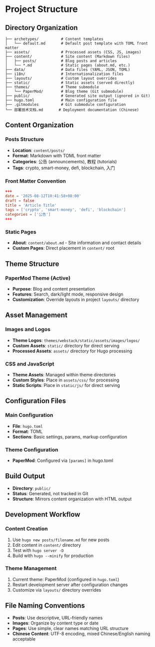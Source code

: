 # Project Structure

## Directory Organization

```
├── archetypes/          # Content templates
│   └── default.md       # Default post template with TOML front matter
├── assets/              # Processed assets (CSS, JS, images)
├── content/             # Site content (Markdown files)
│   ├── posts/           # Blog posts and articles
│   └── *.md             # Static pages (about.md, etc.)
├── data/                # Data files (YAML, JSON, TOML)
├── i18n/                # Internationalization files
├── layouts/             # Custom layout overrides
├── static/              # Static assets (served directly)
├── themes/              # Theme submodule
│   └── PaperMod/        # Blog theme (Git submodule)
├── public/              # Generated site output (ignored in Git)
├── hugo.toml            # Main configuration file
├── .gitmodules          # Git submodule configuration
└── 部署技术文档.md       # Deployment documentation (Chinese)
```

## Content Organization

### Posts Structure
- **Location**: `content/posts/`
- **Format**: Markdown with TOML front matter
- **Categories**: 公告 (announcements), 教程 (tutorials)
- **Tags**: crypto, smart-money, defi, blockchain, 入门

### Front Matter Convention
```toml
+++
date = '2025-08-12T10:41:58+08:00'
draft = false
title = 'Article Title'
tags = ['crypto', 'smart-money', 'defi', 'blockchain']
categories = ['公告']
+++
```

### Static Pages
- **About**: `content/about.md` - Site information and contact details
- **Custom Pages**: Direct placement in `content/` root

## Theme Structure

### PaperMod Theme (Active)
- **Purpose**: Blog and content presentation
- **Features**: Search, dark/light mode, responsive design
- **Customization**: Override layouts in project `layouts/` directory

## Asset Management

### Images and Logos
- **Theme Logos**: `themes/webstack/static/assets/images/logos/`
- **Custom Assets**: `static/` directory for direct serving
- **Processed Assets**: `assets/` directory for Hugo processing

### CSS and JavaScript
- **Theme Assets**: Managed within theme directories
- **Custom Styles**: Place in `assets/css/` for processing
- **Static Scripts**: Place in `static/js/` for direct serving

## Configuration Files

### Main Configuration
- **File**: `hugo.toml`
- **Format**: TOML
- **Sections**: Basic settings, params, markup configuration

### Theme Configuration
- **PaperMod**: Configured via `[params]` in hugo.toml

## Build Output
- **Directory**: `public/`
- **Status**: Generated, not tracked in Git
- **Structure**: Mirrors content organization with HTML output

## Development Workflow

### Content Creation
1. Use `hugo new posts/filename.md` for new posts
2. Edit content in `content/` directory
3. Test with `hugo server -D`
4. Build with `hugo --minify` for production

### Theme Management
1. Current theme: PaperMod (configured in `hugo.toml`)
2. Restart development server after configuration changes
3. Customize via `layouts/` directory overrides

## File Naming Conventions
- **Posts**: Use descriptive, URL-friendly names
- **Images**: Organize by content type or date
- **Pages**: Use simple, clear names matching URL structure
- **Chinese Content**: UTF-8 encoding, mixed Chinese/English naming acceptable